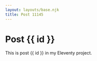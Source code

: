 ```yaml
---
layout: layouts/base.njk
title: Post 11145
---
```


# Post {{ id }}

This is post {{ id }} in my Eleventy project.
